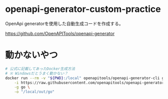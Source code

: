 # openapi-generator-custom-practice


OpenApi generatorを使用した自動生成コードを作成する。
  
https://github.com/OpenAPITools/openapi-generator





# 動かないやつ
```bash
# 公式に記載してあったDocker生成方法
# ※ Windowsだとうまく動かない？
docker run --rm -v "${PWD}:/local" openapitools/openapi-generator-cli generate \
    -i https://raw.githubusercontent.com/openapitools/openapi-generator/master/modules/openapi-generator/src/test/resources/3_0/petstore.yaml \
    -g go \
    -o "/local/out/go"
```
